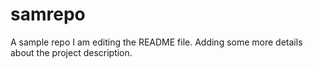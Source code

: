 # samrepo
A sample repo
I am editing the README file. Adding some more details about the project description.
